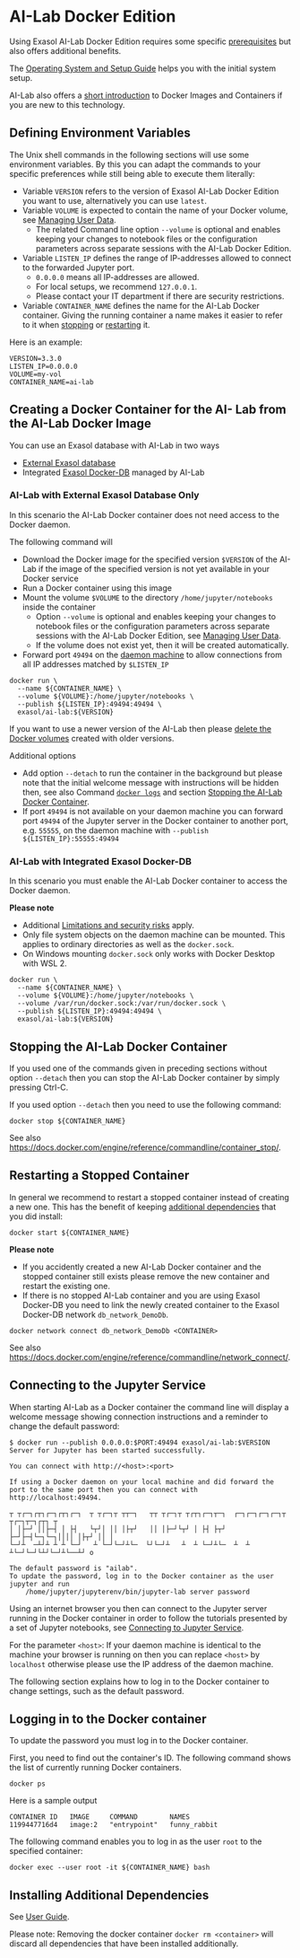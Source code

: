 # AI-Lab Docker Edition

Using Exasol AI-Lab Docker Edition requires some specific [prerequisites](prerequisites.md) but also offers additional benefits.

The [Operating System and Setup Guide](prerequisites.md#operating-systems-and-setups) helps you with the initial system setup.

AI-Lab also offers a [short introduction](intro.md) to Docker Images and Containers if you are new to this technology.

## Defining Environment Variables

The Unix shell commands in the following sections will use some environment variables. By this you can adapt the commands to your specific preferences while still being able to execute them literally:
* Variable `VERSION` refers to the version of Exasol AI-Lab Docker Edition you want to use, alternatively you can use `latest`.
* Variable `VOLUME` is expected to contain the name of your Docker volume, see [Managing User Data](managing-user-data.md).
  * The related Command line option `--volume` is optional and enables keeping your changes to notebook files or the configuration parameters across separate sessions with the AI-Lab Docker Edition.
* Variable `LISTEN_IP` defines the range of IP-addresses allowed to connect to the forwarded Jupyter port.
  * `0.0.0.0` means all IP-addresses are allowed.
  * For local setups, we recommend `127.0.0.1`.
  * Please contact your IT department if there are security restrictions.
* Variable `CONTAINER_NAME` defines the name for the AI-Lab Docker container. Giving the running container a name makes it easier to refer to it when [stopping](#stopping-the-ai-lab-docker-container) or [restarting](#restarting-a-stopped-container) it.

Here is an example:

```shell
VERSION=3.3.0
LISTEN_IP=0.0.0.0
VOLUME=my-vol
CONTAINER_NAME=ai-lab
```

## Creating a Docker Container for the AI- Lab from the AI-Lab Docker Image

You can use an Exasol database with AI-Lab in two ways
* [External Exasol database](#ai-lab-with-external-exasol-database-only)
* Integrated [Exasol Docker-DB](#ai-lab-with-integrated-exasol-docker-db) managed by AI-Lab

### AI-Lab with External Exasol Database Only

In this scenario the AI-Lab Docker container does not need access to the Docker daemon.

The following command will
* Download the Docker image for the specified version `$VERSION` of the AI-Lab if the image of the specified version is not yet available in your Docker service
* Run a Docker container using this image
* Mount the volume `$VOLUME` to the directory `/home/jupyter/notebooks` inside the container
  * Option `--volume` is optional and enables keeping your changes to notebook files or the configuration parameters across separate sessions with the AI-Lab Docker Edition, see [Managing User Data](managing-user-data.md).
  * If the volume does not exist yet, then it will be created automatically.
* Forward port `49494` on the [daemon machine](prerequisites.md) to allow connections from all IP addresses matched by `$LISTEN_IP`

```shell
docker run \
  --name ${CONTAINER_NAME} \
  --volume ${VOLUME}:/home/jupyter/notebooks \
  --publish ${LISTEN_IP}:49494:49494 \
  exasol/ai-lab:${VERSION}
```

If you want to use a newer version of the AI-Lab then please [delete the Docker volumes](managing-user-data.md#replacing-the-docker-volume) created with older versions.

Additional options
* Add option `--detach` to run the container in the background but please note that the initial welcome message with instructions will be hidden then, see also Command [`docker logs`](https://docs.docker.com/engine/reference/commandline/container_logs/) and section [Stopping the AI-Lab Docker Container](#stopping-the-ai-lab-docker-container).
* If port `49494` is not available on your daemon machine you can forward port `49494` of the Jupyter server in the Docker container to another port, e.g. `55555`, on the daemon machine with `--publish ${LISTEN_IP}:55555:49494`

### AI-Lab with Integrated Exasol Docker-DB

In this scenario you must enable the AI-Lab Docker container to access the Docker daemon.

**Please note**
* Additional [Limitations and security risks](prerequisites.md#enabling-exasol-ai-lab-to-use-docker-features) apply.
* Only file system objects on the daemon machine can be mounted. This applies to ordinary directories as well as the `docker.sock`.
* On Windows mounting `docker.sock` only works with Docker Desktop with WSL 2.
```shell
docker run \
  --name ${CONTAINER_NAME} \
  --volume ${VOLUME}:/home/jupyter/notebooks \
  --volume /var/run/docker.sock:/var/run/docker.sock \
  --publish ${LISTEN_IP}:49494:49494 \
  exasol/ai-lab:${VERSION}
```

## Stopping the AI-Lab Docker Container

If you used one of the commands given in preceding sections without option `--detach` then you can stop the AI-Lab Docker container by simply pressing Ctrl-C.

If you used option `--detach` then you need to use the following command:

```shell
docker stop ${CONTAINER_NAME}
```

See also https://docs.docker.com/engine/reference/commandline/container_stop/.

## Restarting a Stopped Container

In general we recommend to restart a stopped container instead of creating a new one. This has the benefit of keeping [additional dependencies](#installing-additional-dependencies) that you did install:

```shell
docker start ${CONTAINER_NAME}
```

**Please note**
* If you accidently created a new AI-Lab Docker container and the stopped container still exists please remove the new container and restart the existing one.
* If there is no stopped AI-Lab container and you are using Exasol Docker-DB you need to link the newly created container to the Exasol Docker-DB network `db_network_DemoDb`.

```shell
docker network connect db_network_DemoDb <CONTAINER>
```

See also https://docs.docker.com/engine/reference/commandline/network_connect/.

## Connecting to the Jupyter Service

When starting AI-Lab as a Docker container the command line will display a welcome message showing connection instructions and a reminder to change the default password:

```
$ docker run --publish 0.0.0.0:$PORT:49494 exasol/ai-lab:$VERSION
Server for Jupyter has been started successfully.

You can connect with http://<host>:<port>

If using a Docker daemon on your local machine and did forward the
port to the same port then you can connect with http://localhost:49494.

┬ ┬┌─┐┌┬┐┌─┐┌┬┐┌─┐  ┬ ┬┌─┐┬ ┬┬─┐   ┬┬ ┬┌─┐┬ ┬┌┬┐┌─┐┬─┐  ┌─┐┌─┐┌─┐┌─┐┬ ┬┌─┐┬─┐┌┬┐ ┬
│ │├─┘ ││├─┤ │ ├┤   └┬┘│ ││ │├┬┘   ││ │├─┘└┬┘ │ ├┤ ├┬┘  ├─┘├─┤└─┐└─┐││││ │├┬┘ ││ │
└─┘┴  ─┴┘┴ ┴ ┴ └─┘   ┴ └─┘└─┘┴└─  └┘└─┘┴   ┴  ┴ └─┘┴└─  ┴  ┴ ┴└─┘└─┘└┴┘└─┘┴└──┴┘ o

The default password is "ailab".
To update the password, log in to the Docker container as the user jupyter and run
    /home/jupyter/jupyterenv/bin/jupyter-lab server password
```

Using an internet browser you then can connect to the Jupyter server running in the Docker container in order to follow the tutorials presented by a set of Jupyter notebooks, see [Connecting to Jupyter Service](../jupyter.md#open-jupyter-in-your-browser).

For the parameter `<host>`: If your daemon machine is identical to the machine your browser is running on then you can replace `<host>` by `localhost` otherwise please use the IP address of the daemon machine.

The following section explains how to log in to the Docker container to change settings, such as the default password.

## Logging in to the Docker container

To update the password you must log in to the Docker container.

First, you need to find out the container's ID. The following command shows the list of currently running Docker containers.

```shell
docker ps
```

Here is a sample output

```
CONTAINER ID   IMAGE     COMMAND        NAMES
1199447716d4   image:2   "entrypoint"   funny_rabbit
```

The following command enables you to log in as the user `root` to the specified container:

```shell
docker exec --user root -it ${CONTAINER_NAME} bash
```

## Installing Additional Dependencies

See [User Guide](../jupyter.md#installing-additional-dependencies).

Please note: Removing the docker container `docker rm <container>` will discard all dependencies that have been installed additionally.
